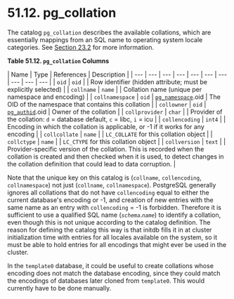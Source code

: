 # 51.12. pg\_collation

The catalog `pg_collation` describes the available collations, which are essentially mappings from an SQL name to operating system locale categories. See [Section 23.2](https://www.postgresql.org/docs/10/static/collation.html) for more information.

**Table 51.12. `pg_collation` Columns**

| Name | Type | References | Description |
| --- | --- | --- | --- | --- | --- | --- | --- | --- | --- |
| `oid` | `oid` |   | Row identifier \(hidden attribute; must be explicitly selected\) |
| `collname` | `name` |   | Collation name \(unique per namespace and encoding\) |
| `collnamespace` | `oid` | [`pg_namespace`](https://www.postgresql.org/docs/10/static/catalog-pg-namespace.html).oid | The OID of the namespace that contains this collation |
| `collowner` | `oid` | [`pg_authid`](https://www.postgresql.org/docs/10/static/catalog-pg-authid.html).oid | Owner of the collation |
| `collprovider` | `char` |   | Provider of the collation: `d` = database default, `c` = libc, `i` = icu |
| `collencoding` | `int4` |   | Encoding in which the collation is applicable, or -1 if it works for any encoding |
| `collcollate` | `name` |   | `LC_COLLATE` for this collation object |
| `collctype` | `name` |   | `LC_CTYPE` for this collation object |
| `collversion` | `text` |   | Provider-specific version of the collation. This is recorded when the collation is created and then checked when it is used, to detect changes in the collation definition that could lead to data corruption. |

Note that the unique key on this catalog is \(`collname`, `collencoding`, `collnamespace`\) not just \(`collname`, `collnamespace`\). PostgreSQL generally ignores all collations that do not have `collencoding` equal to either the current database's encoding or -1, and creation of new entries with the same name as an entry with `collencoding` = -1 is forbidden. Therefore it is sufficient to use a qualified SQL name \(_`schema`_._`name`_\) to identify a collation, even though this is not unique according to the catalog definition. The reason for defining the catalog this way is that initdb fills it in at cluster initialization time with entries for all locales available on the system, so it must be able to hold entries for all encodings that might ever be used in the cluster.

In the `template0` database, it could be useful to create collations whose encoding does not match the database encoding, since they could match the encodings of databases later cloned from `template0`. This would currently have to be done manually.

